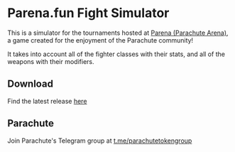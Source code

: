 # Parena.fun Fight Simulator

This is a simulator for the tournaments hosted at [Parena (Parachute Arena)](https://parena.fun/), a game created for the enjoyment of the Parachute community!

It takes into account all of the fighter classes with their stats, and all of the weapons with their modifiers.

## Download

Find the latest release [here](https://github.com/W1llBill/ParenaFightSimulator/releases/latest)

## Parachute

Join Parachute's Telegram group at [t.me/parachutetokengroup](t.me/parachutetokengroup)

